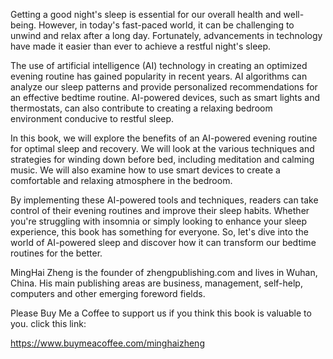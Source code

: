
Getting a good night's sleep is essential for our overall health and well-being. However, in today's fast-paced world, it can be challenging to unwind and relax after a long day. Fortunately, advancements in technology have made it easier than ever to achieve a restful night's sleep.

The use of artificial intelligence (AI) technology in creating an optimized evening routine has gained popularity in recent years. AI algorithms can analyze our sleep patterns and provide personalized recommendations for an effective bedtime routine. AI-powered devices, such as smart lights and thermostats, can also contribute to creating a relaxing bedroom environment conducive to restful sleep.

In this book, we will explore the benefits of an AI-powered evening routine for optimal sleep and recovery. We will look at the various techniques and strategies for winding down before bed, including meditation and calming music. We will also examine how to use smart devices to create a comfortable and relaxing atmosphere in the bedroom.

By implementing these AI-powered tools and techniques, readers can take control of their evening routines and improve their sleep habits. Whether you're struggling with insomnia or simply looking to enhance your sleep experience, this book has something for everyone. So, let's dive into the world of AI-powered sleep and discover how it can transform our bedtime routines for the better.

MingHai Zheng is the founder of zhengpublishing.com and lives in Wuhan, China. His main publishing areas are business, management, self-help, computers and other emerging foreword fields.

Please Buy Me a Coffee to support us if you think this book is valuable to you. click this link:

https://www.buymeacoffee.com/minghaizheng
